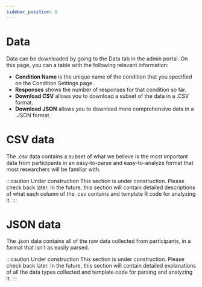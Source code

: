 ```yaml
---
sidebar_position: 8
---
```


# Data

Data can be downloaded by going to the Data tab in the admin portal. On this page, you can a table with the following relevant information:

* **Condition Name** is the unique name of the condition that you specified on the Condition Settings page.
* **Responses** shows the number of responses for that condition so far.
* **Download CSV** allows you to download a subset of the data in a .CSV format.
* **Download JSON** allows you to download more comprehensive data in a .JSON format.

# CSV data

The .csv data contains a subset of what we believe is the most important data from participants in an easy-to-parse and easy-to-analyze format that most researchers will be familiar with.

:::caution Under construction
This section is under construction. Please check back later. In the future, this section will contain detailed descriptions of what each column of the .csv contains and template R code for analyzing it.
:::

# JSON data

The .json data contains all of the raw data collected from participants, in a format that isn't as easily parsed.

:::caution Under construction
This section is under construction. Please check back later. In the future, this section will contain detailed explanations of all the data types collected and template code for parsing and analyzing it.
:::